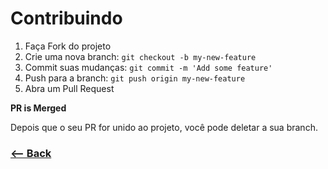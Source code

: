 # Contribuindo

1. Faça Fork do projeto
2. Crie uma nova branch: `git checkout -b my-new-feature`
3. Commit suas mudanças: `git commit -m 'Add some feature'`
4. Push para a branch: `git push origin my-new-feature`
5. Abra um Pull Request

**PR is Merged**

Depois que o seu PR for unido ao projeto, você pode deletar a sua branch.

### [<-- Back](https://github.com/camilatigre/listamaravilhosaopensource)
